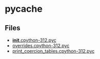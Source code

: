 # __pycache__

## Files

- [__init__.cpython-312.pyc](__init__.cpython-312.pyc)
- [overrides.cpython-312.pyc](overrides.cpython-312.pyc)
- [print_coercion_tables.cpython-312.pyc](print_coercion_tables.cpython-312.pyc)
